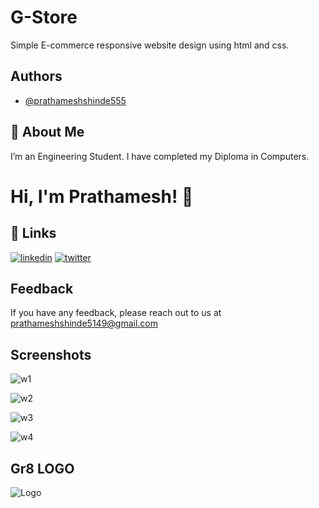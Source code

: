 
# G-Store

Simple E-commerce responsive website design using html and css.


## Authors

- [@prathameshshinde555](https://github.com/prathameshshinde555)

  
## 🚀 About Me
I’m an Engineering Student. I have completed my Diploma in Computers. 

  
# Hi, I'm Prathamesh! 👋

  
## 🔗 Links

[![linkedin](https://img.shields.io/badge/linkedin-0A66C2?style=for-the-badge&logo=linkedin&logoColor=white)](https://www.linkedin.com/in/prathamesh-shinde-3041b8215/)
[![twitter](https://img.shields.io/badge/twitter-1DA1F2?style=for-the-badge&logo=twitter&logoColor=white)](https://twitter.com/Pratham61255906)

  
## Feedback

If you have any feedback, please reach out to us at prathameshshinde5149@gmail.com

  
## Screenshots

![w1](https://user-images.githubusercontent.com/66161890/139594608-a8bff998-939a-45af-b539-9d0f4e6fd53c.png)

![w2](https://user-images.githubusercontent.com/66161890/139594631-873a2ac2-c9fa-4d0f-a7d8-ed3352b5bac6.png)

![w3](https://user-images.githubusercontent.com/66161890/139594653-64f5e872-55ea-464e-8700-51dadb98f88b.png)

![w4](https://user-images.githubusercontent.com/66161890/139594654-aa66d762-f37d-4896-83dc-da4b9e0f31c7.png)


  
## Gr8 LOGO
![Logo](https://prathameshshinde555.github.io/Prathamesh-Shinde/logo_white.png)

    
